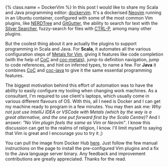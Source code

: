 {%
  class.name = DockerVim
%}
In this post I would like to share my Scala and Java programming editor:
[dockervim](https://github.com/talestonini/dockervim).  It's a dockerised [Neovim](https://neovim.io/)
running in an Ubuntu container, configured with some of the most common Vim plugins, like
[NERDTree](https://github.com/preservim/nerdtree) and [GitGutter](https://github.com/airblade/vim-gitgutter), the
ability to search for text with the [Silver Searcher](https://github.com/Numkil/ag.nvim), fuzzy-search for files with
[CTRL-P](https://github.com/kien/ctrlp.vim), among many other plugins.

But the coolest thing about it are actually the plugins to support programming in Scala and Java.  For **Scala**, it
automates all the various configuration steps of [Metals for Vim](https://scalameta.org/metals/docs/editors/vim.html),
giving it features like code completion (with the help of [CoC](https://github.com/neoclide/coc.nvim) and
[coc-metals](https://github.com/scalameta/coc-metals)), jump-to definition navigation, jump to code references, and hint
on inferred types, to name a few.  For **Java** it combines [CoC](https://github.com/neoclide/coc.nvim) and
[coc-java](https://github.com/neoclide/coc-java) to give it the same essential programming features.

The biggest motivation behind this effort of automation was to have the ability to easily configure my tooling when
changing work machines.  As a consultant, I'm required to use client's laptops, which usually come in various different
flavours of OS.  With this, all I need is Docker and I can get my machine ready to program in a few minutes.  You may
then ask me: *Why not just use IntelliJ IDEA or VSCode with Metals (which by the way is a great alternative, and the one
put forward first by the Scala Centre)?*  And I answer: *"No Vim plugin feels the same as Vim or Neovim"*.  I know this
discussion can get to the realms of religion, I know.  I'll limit myself to saying that Vim is great and I encourage you
to try it ;)

You can pull the image from Docker Hub [here](https://hub.docker.com/r/talestonini/dockervim).  Just follow the few
manual instructions on the page to install the pre-configured Vim plugins and a fix to the Java language server binary.
Any feedback and improvement contributions are greatly appreciated. Thanks for the read.
